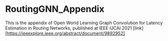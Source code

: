 # RoutingGNN_Appendix

This is the appendix of Open World Learning Graph Convolution for Latency Estimation in Routing Networks, published at IEEE IJCAI 2021 [link][https://ieeexplore.ieee.org/abstract/document/9892952]
